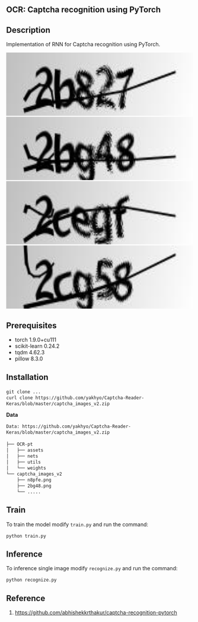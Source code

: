 ## OCR: Captcha recognition using PyTorch

## Description

Implementation of RNN for Captcha recognition using PyTorch.

<div align='center'>
  <img src='assets/2b827.png' height="170px">
  <img src='assets/2bg48.png' height="170px">
  <img src='assets/2cegf.png' height="170px">
  <img src='assets/2cg58.png' height="170px">
</div>

## Prerequisites

- torch 1.9.0+cu111
- scikit-learn 0.24.2
- tqdm 4.62.3
- pillow 8.3.0

## Installation

```
git clone ...
curl clone https://github.com/yakhyo/Captcha-Reader-Keras/blob/master/captcha_images_v2.zip
```

**Data**

```
Data: https://github.com/yakhyo/Captcha-Reader-Keras/blob/master/captcha_images_v2.zip

├── OCR-pt
│   ├── assets
│   ├── nets
│   ├── utils
│   └── weights
└── captcha_images_v2
    ├── n8pfe.png
    ├── 2bg48.png
    └── .....
```

## Train
To train the model modify `train.py` and run the command:
```
python train.py
```

## Inference
To inference single image modify `recognize.py` and run the command:
```
python recognize.py
```
## Reference

1. https://github.com/abhishekkrthakur/captcha-recognition-pytorch

